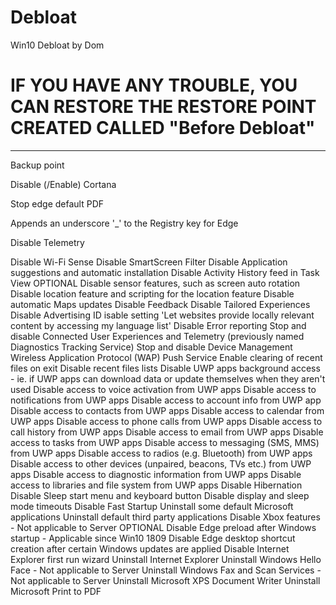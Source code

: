 # Debloat
Win10 Debloat by Dom
# IF YOU HAVE ANY TROUBLE, YOU CAN RESTORE THE RESTORE POINT CREATED CALLED "Before Debloat"

_______________________________________
Backup point

Disable (/Enable) Cortana

Stop edge default PDF

Appends an underscore '_' to the Registry key for Edge

Disable Telemetry

Disable Wi-Fi Sense
Disable SmartScreen Filter
Disable Application suggestions and automatic installation
Disable Activity History feed in Task View OPTIONAL
Disable sensor features, such as screen auto rotation
Disable location feature and scripting for the location feature
Disable automatic Maps updates
Disable Feedback
Disable Tailored Experiences
Disable Advertising ID
isable setting 'Let websites provide locally relevant content by accessing my language list'
Disable Error reporting
Stop and disable Connected User Experiences and Telemetry (previously named Diagnostics Tracking Service)
Stop and disable Device Management Wireless Application Protocol (WAP) Push Service
Enable clearing of recent files on exit
Disable recent files lists
Disable UWP apps background access - ie. if UWP apps can download data or update themselves when they aren't used
Disable access to voice activation from UWP apps
Disable access to notifications from UWP apps
Disable access to account info from UWP app
Disable access to contacts from UWP apps
Disable access to calendar from UWP apps
Disable access to phone calls from UWP apps
Disable access to call history from UWP apps
Disable access to email from UWP apps
Disable access to tasks from UWP apps
Disable access to messaging (SMS, MMS) from UWP apps
Disable access to radios (e.g. Bluetooth) from UWP apps
Disable access to other devices (unpaired, beacons, TVs etc.) from UWP apps
Disable access to diagnostic information from UWP apps
Disable access to libraries and file system from UWP apps
Disable Hibernation
Disable Sleep start menu and keyboard button
Disable display and sleep mode timeouts
Disable Fast Startup
Uninstall some default Microsoft applications
Uninstall default third party applications
Disable Xbox features - Not applicable to Server OPTIONAL
Disable Edge preload after Windows startup - Applicable since Win10 1809
Disable Edge desktop shortcut creation after certain Windows updates are applied
Disable Internet Explorer first run wizard
Uninstall Internet Explorer
Uninstall Windows Hello Face - Not applicable to Server
Uninstall Windows Fax and Scan Services - Not applicable to Server
Uninstall Microsoft XPS Document Writer
Uninstall Microsoft Print to PDF
